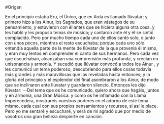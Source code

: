 #Origen

En el principio estaba Eru, el Único, que en Arda es llamado Ilúvatar; y
primero hizo a los Ainur, los Sagrados, que eran vástagos de su pensamiento, y
estuvieron con él antes que se hiciera alguna otra cosa. y les habló y les propuso
temas de música; y cantaron ante él y él se sintió complacido. Pero por mucho
tiempo cada uno de ellos cantó solo, o junto con unos pocos, mientras el resto
escuchaba; porque cada uno sólo entendía aquella parte de la mente de Ilúvatar de
la que provenía él mismo, y eran muy lentos en comprender el canto de sus
hermanos. Pero cada vez que escuchaban, alcanzaban una comprensión más
profunda, y crecían en unisonancia y armonía.
Y sucedió que Ilúvatar convocó a todos los Ainur , y les comunicó un tema
poderoso, descubriendo para ellos cosas todavía más grandes y más maravillosas
que las reveladas hasta entonces; y la gloria del principio y el esplendor del final
asombraron a los Ainur, de modo que se inclinaron ante Ilúvatar y guardaron
silencio.
Entonces les dijo Ilúvatar: —Del tema que os he comunicado, quiero ahora
que hagáis, juntos y en armonía, una Gran Música. y como os he inflamado con la
Llama Imperecedera, mostraréis vuestros poderes en el adorno de este tema
mismo, cada cual con sus propios pensamientos y recursos, si así le place. Pero yo
me sentaré y escucharé, y será de mi agradó que por medio de vosotros una gran
belleza despierte en canción.

